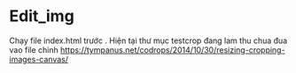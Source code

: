 # Edit_img
Chạy file index.html trước .
Hiện tại thư mục testcrop đang lam thu chua đua vao file chinh
https://tympanus.net/codrops/2014/10/30/resizing-cropping-images-canvas/ 